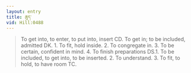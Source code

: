 ```yaml
---
layout: entry
title: ཆུད་
vid: Hill:0488
---
```

> To get into, to enter, to put into, insert CD\. To get in; to be included, admitted DK\. 1\. To fit, hold inside\. 2\. To congregate in\. 3\. To be certain, confident in mind\. 4\. To finish preparations DS\.1\. To be included, to get into, to be inserted\. 2\. To understand\. 3\. To fit, to hold, to have room TC\.


